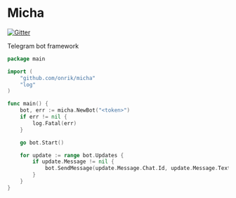 # Micha

[![Gitter](https://badges.gitter.im/onrik/micha.svg)](https://gitter.im/onrik/micha?utm_source=badge&utm_medium=badge&utm_campaign=pr-badge)

Telegram bot framework

```go
package main

import (
	"github.com/onrik/micha"
	"log"
)

func main() {
	bot, err := micha.NewBot("<token>")
	if err != nil {
		log.Fatal(err)
	}

	go bot.Start()

	for update := range bot.Updates {
		if update.Message != nil {
			bot.SendMessage(update.Message.Chat.Id, update.Message.Text, nil)
		}
	}
}

```
